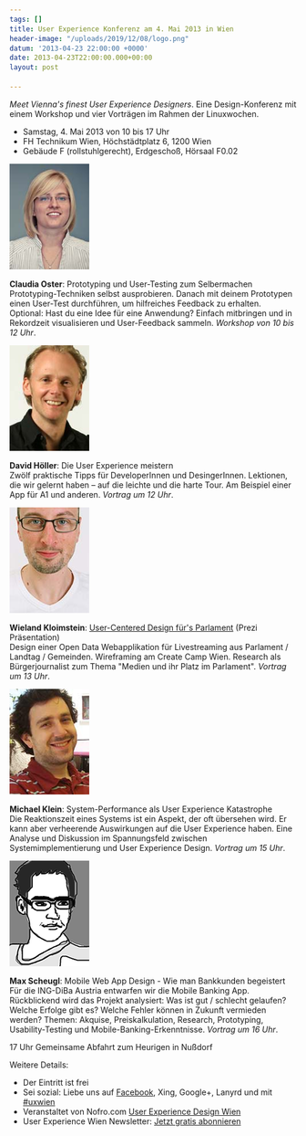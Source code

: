 ```yaml
---
tags: []
title: User Experience Konferenz am 4. Mai 2013 in Wien
header-image: "/uploads/2019/12/08/logo.png"
datum: '2013-04-23 22:00:00 +0000'
date: 2013-04-23T22:00:00.000+00:00
layout: post

---
```

_Meet Vienna's finest User Experience Designers_. Eine Design-Konferenz mit einem Workshop und vier Vorträgen im Rahmen der Linuxwochen.

* Samstag, 4. Mai 2013 von 10 bis 17 Uhr
* FH Technikum Wien, Höchstädtplatz 6, 1200 Wien
* Gebäude F (rollstuhlgerecht), Erdgeschoß, Hörsaal F0.02

![](/uploads/2019/12/08/claudia.jpg)

**Claudia Oster**: Prototyping und User-Testing zum Selbermachen  
Prototyping-Techniken selbst ausprobieren. Danach mit deinem Prototypen einen User-Test durchführen, um hilfreiches Feedback zu erhalten.  
Optional: Hast du eine Idee für eine Anwendung? Einfach mitbringen und in Rekordzeit visualisieren und User-Feedback sammeln. _Workshop von 10 bis 12 Uhr_.

![](/uploads/2019/12/08/david.jpg)

**David Höller**: Die User Experience meistern  
Zwölf praktische Tipps für DeveloperInnen und DesingerInnen. Lektionen, die wir gelernt haben – auf die leichte und die harte Tour. Am Beispiel einer App für A1 und anderen. _Vortrag um 12 Uhr_.

![](/uploads/2019/12/08/wieland.jpg)

**Wieland Kloimstein**: [User-Centered Design für's Parlament](https://prezi.com/0luon9ojajjb/livestream-furs-parlament/) (Prezi Präsentation)  
Design einer Open Data Webapplikation für Livestreaming aus Parlament / Landtag / Gemeinden. Wireframing am Create Camp Wien. Research als Bürgerjournalist zum Thema "Medien und ihr Platz im Parlament". _Vortrag um 13 Uhr_.

![](/uploads/2019/12/08/michael.jpg)

**Michael Klein**: System-Performance als User Experience Katastrophe  
Die Reaktionszeit eines Systems ist ein Aspekt, der oft übersehen wird. Er kann aber verheerende Auswirkungen auf die User Experience haben. Eine Analyse und Diskussion im Spannungsfeld zwischen Systemimplementierung und User Experience Design. _Vortrag um 15 Uhr_.

![](/uploads/2019/12/08/max.png)

**Max Scheugl**: Mobile Web App Design - Wie man Bankkunden begeistert  
Für die ING-DiBa Austria entwarfen wir die Mobile Banking App. Rückblickend wird das Projekt analysiert: Was ist gut / schlecht gelaufen? Welche Erfolge gibt es? Welche Fehler können in Zukunft vermieden werden? Themen: Akquise, Preiskalkulation, Research, Prototyping, Usability-Testing und Mobile-Banking-Erkenntnisse. _Vortrag um 16 Uhr_.

17 Uhr Gemeinsame Abfahrt zum Heurigen in Nußdorf

Weitere Details:

* Der Eintritt ist frei
* Sei sozial: Liebe uns auf [Facebook](https://www.facebook.com/events/369337176521078), Xing, Google+, Lanyrd und mit [#uxwien](https://twitter.com/search/realtime?q=%23uxwien&src=hash)
* Veranstaltet von Nofro.com [User Experience Design Wien](http://nofro.com/)
* User Experience Wien Newsletter: [Jetzt gratis abonnieren](https://docs.google.com/spreadsheet/viewform?formkey=dDZpc3RoeXlmRlo3d0w3dXRQRV9lemc6MQ)